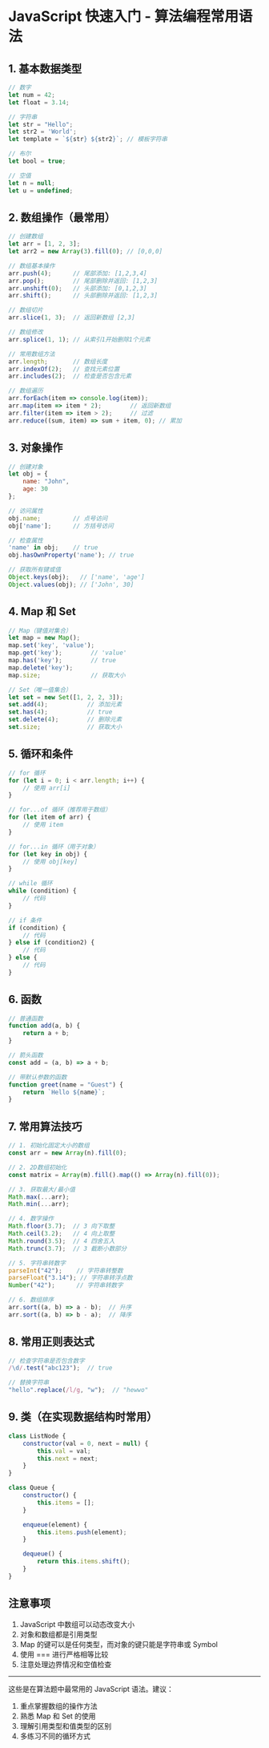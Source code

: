 # JavaScript 快速入门 - 算法编程常用语法

## 1. 基本数据类型
```javascript
// 数字
let num = 42;
let float = 3.14;

// 字符串
let str = "Hello";
let str2 = 'World';
let template = `${str} ${str2}`; // 模板字符串

// 布尔
let bool = true;

// 空值
let n = null;
let u = undefined;
```

## 2. 数组操作（最常用）
```javascript
// 创建数组
let arr = [1, 2, 3];
let arr2 = new Array(3).fill(0); // [0,0,0]

// 数组基本操作
arr.push(4);      // 尾部添加: [1,2,3,4]
arr.pop();        // 尾部删除并返回: [1,2,3]
arr.unshift(0);   // 头部添加: [0,1,2,3]
arr.shift();      // 头部删除并返回: [1,2,3]

// 数组切片
arr.slice(1, 3);  // 返回新数组 [2,3]

// 数组修改
arr.splice(1, 1); // 从索引1开始删除1个元素

// 常用数组方法
arr.length;       // 数组长度
arr.indexOf(2);   // 查找元素位置
arr.includes(2);  // 检查是否包含元素

// 数组遍历
arr.forEach(item => console.log(item));
arr.map(item => item * 2);        // 返回新数组
arr.filter(item => item > 2);     // 过滤
arr.reduce((sum, item) => sum + item, 0); // 累加
```

## 3. 对象操作
```javascript
// 创建对象
let obj = {
    name: "John",
    age: 30
};

// 访问属性
obj.name;         // 点号访问
obj['name'];      // 方括号访问

// 检查属性
'name' in obj;    // true
obj.hasOwnProperty('name'); // true

// 获取所有键或值
Object.keys(obj);   // ['name', 'age']
Object.values(obj); // ['John', 30]
```

## 4. Map 和 Set
```javascript
// Map（键值对集合）
let map = new Map();
map.set('key', 'value');
map.get('key');        // 'value'
map.has('key');        // true
map.delete('key');
map.size;              // 获取大小

// Set（唯一值集合）
let set = new Set([1, 2, 2, 3]);
set.add(4);           // 添加元素
set.has(4);           // true
set.delete(4);        // 删除元素
set.size;             // 获取大小
```

## 5. 循环和条件
```javascript
// for 循环
for (let i = 0; i < arr.length; i++) {
    // 使用 arr[i]
}

// for...of 循环（推荐用于数组）
for (let item of arr) {
    // 使用 item
}

// for...in 循环（用于对象）
for (let key in obj) {
    // 使用 obj[key]
}

// while 循环
while (condition) {
    // 代码
}

// if 条件
if (condition) {
    // 代码
} else if (condition2) {
    // 代码
} else {
    // 代码
}
```

## 6. 函数
```javascript
// 普通函数
function add(a, b) {
    return a + b;
}

// 箭头函数
const add = (a, b) => a + b;

// 带默认参数的函数
function greet(name = "Guest") {
    return `Hello ${name}`;
}
```

## 7. 常用算法技巧
```javascript
// 1. 初始化固定大小的数组
const arr = new Array(n).fill(0);

// 2. 2D数组初始化
const matrix = Array(m).fill().map(() => Array(n).fill(0));

// 3. 获取最大/最小值
Math.max(...arr);
Math.min(...arr);

// 4. 数字操作
Math.floor(3.7);  // 3 向下取整
Math.ceil(3.2);   // 4 向上取整
Math.round(3.5);  // 4 四舍五入
Math.trunc(3.7);  // 3 截断小数部分

// 5. 字符串转数字
parseInt("42");    // 字符串转整数
parseFloat("3.14"); // 字符串转浮点数
Number("42");      // 字符串转数字

// 6. 数组排序
arr.sort((a, b) => a - b);  // 升序
arr.sort((a, b) => b - a);  // 降序
```

## 8. 常用正则表达式
```javascript
// 检查字符串是否包含数字
/\d/.test("abc123");  // true

// 替换字符串
"hello".replace(/l/g, "w");  // "hewwo"
```

## 9. 类（在实现数据结构时常用）
```javascript
class ListNode {
    constructor(val = 0, next = null) {
        this.val = val;
        this.next = next;
    }
}

class Queue {
    constructor() {
        this.items = [];
    }

    enqueue(element) {
        this.items.push(element);
    }

    dequeue() {
        return this.items.shift();
    }
}
```

## 注意事项
1. JavaScript 中数组可以动态改变大小
2. 对象和数组都是引用类型
3. Map 的键可以是任何类型，而对象的键只能是字符串或 Symbol
4. 使用 === 进行严格相等比较
5. 注意处理边界情况和空值检查

---

这些是在算法题中最常用的 JavaScript 语法。建议：
1. 重点掌握数组的操作方法
2. 熟悉 Map 和 Set 的使用
3. 理解引用类型和值类型的区别
4. 多练习不同的循环方式
